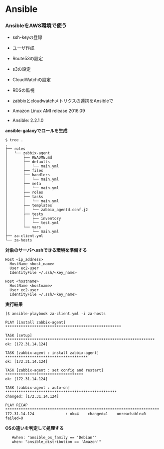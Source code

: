 # Ansible

### AnsibleをAWS環境で使う

- ssh-keyの登録
- ユーザ作成

- Route53の設定
- s3の設定
- CloudWatchの設定
 - RDSの監視
- zabbixとcloudwatchメトリクスの連携をAnsibleで 



- Amazon Linux AMI release 2016.09
- Ansible:  2.2.1.0

**ansible-galaxyでロールを生成**
```
$ tree .
.
├── roles
│   └── zabbix-agent
│       ├── README.md
│       ├── defaults
│       │   └── main.yml
│       ├── files
│       ├── handlers
│       │   └── main.yml
│       ├── meta
│       │   └── main.yml
│       ├── roles
│       ├── tasks
│       │   └── main.yml
│       ├── templates
│       │   └── zabbix_agentd.conf.j2
│       ├── tests
│       │   ├── inventory
│       │   └── test.yml
│       └── vars
│           └── main.yml
├── za-client.yml
└── za-hosts
```

**対象のサーバへsshできる環境を準備する**
```
Host <ip_address>
  HostName <host_name>
  User ec2-user
  IdentityFile ~/.ssh/<key_name>

Host <hostname>
  HostName <hostname>
  User ec2-user
  IdentityFile ~/.ssh/<key_name>
```


**実行結果**
```
]$ ansible-playbook za-client.yml -i za-hosts

PLAY [install zabbix-agent] ****************************************************

TASK [setup] *******************************************************************
ok: [172.31.14.124]

TASK [zabbix-agent : install zabbix-agent] *************************************
ok: [172.31.14.124]

TASK [zabbix-agent : set config and restart] ***********************************
ok: [172.31.14.124]

TASK [zabbix-agent : auto-on] **************************************************
changed: [172.31.14.124]

PLAY RECAP *********************************************************************
172.31.14.124              : ok=4    changed=1    unreachable=0    failed=0
```

**OSの違いを判定して処理する**
```
   #when: "ansible_os_family == 'Debian'"
   when: "ansible_distribution == 'Amazon'"
```

